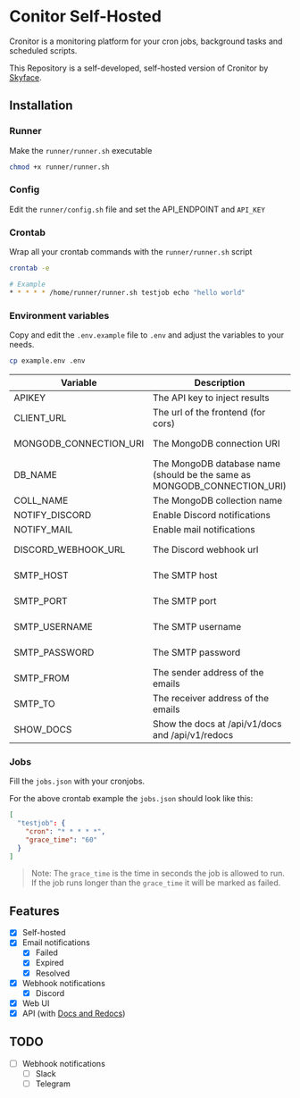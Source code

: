 # Conitor Self-Hosted

Cronitor is a monitoring platform for your cron jobs, background tasks and scheduled scripts.

This Repository is a self-developed, self-hosted version of Cronitor by [Skyface](https://skyface.de).

## Installation

### Runner

Make the `runner/runner.sh` executable

```bash
chmod +x runner/runner.sh
```

### Config

Edit the `runner/config.sh` file and set the API_ENDPOINT and `API_KEY`

### Crontab

Wrap all your crontab commands with the `runner/runner.sh` script

```bash
crontab -e

# Example
* * * * * /home/runner/runner.sh testjob echo "hello world"
```

### Environment variables

Copy and edit the `.env.example` file to `.env` and adjust the variables to your needs.

```bash
cp example.env .env
```

| Variable               | Description                                                              | Required               | Default                                                            |
| ---------------------- | ------------------------------------------------------------------------ | ---------------------- | ------------------------------------------------------------------ |
| APIKEY                 | The API key to inject results                                            | true                   |                                                                    |
| CLIENT_URL             | The url of the frontend (for cors)                                       | false                  | [SAME-SITE]                                                        |
| MONGODB_CONNECTION_URI | The MongoDB connection URI                                               | false                  | mongodb://admin:admin@127.0.0.1:27017/jobs_db_dev?authSource=admin |
| DB_NAME                | The MongoDB database name (should be the same as MONGODB_CONNECTION_URI) | false                  | jobs_db_dev                                                        |
| COLL_NAME              | The MongoDB collection name                                              | false                  | job_results                                                        |
| NOTIFY_DISCORD         | Enable Discord notifications                                             | false                  | false                                                              |
| NOTIFY_MAIL            | Enable mail notifications                                                | false                  | false                                                              |
| DISCORD_WEBHOOK_URL    | The Discord webhook url                                                  | IF NOTIFY_DISCORD=true |                                                                    |
| SMTP_HOST              | The SMTP host                                                            | IF NOTIFY_DISCORD=true |                                                                    |
| SMTP_PORT              | The SMTP port                                                            | IF NOTIFY_DISCORD=true |                                                                    |
| SMTP_USERNAME          | The SMTP username                                                        | IF NOTIFY_DISCORD=true |                                                                    |
| SMTP_PASSWORD          | The SMTP password                                                        | IF NOTIFY_DISCORD=true |                                                                    |
| SMTP_FROM              | The sender address of the emails                                         | IF NOTIFY_DISCORD=true |                                                                    |
| SMTP_TO                | The receiver address of the emails                                       | IF NOTIFY_DISCORD=true |                                                                    |
| SHOW_DOCS              | Show the docs at /api/v1/docs and /api/v1/redocs                         | false                  | false                                                              |

### Jobs

Fill the `jobs.json` with your cronjobs.

For the above crontab example the `jobs.json` should look like this:

```json
[
  "testjob": {
    "cron": "* * * * *",
    "grace_time": "60"
  }
]
```

> Note: The `grace_time` is the time in seconds the job is allowed to run. If the job runs longer than the `grace_time` it will be marked as failed.

## Features

- [x] Self-hosted
- [x] Email notifications
  - [x] Failed
  - [x] Expired
  - [x] Resolved
- [x] Webhook notifications
  - [x] Discord
- [x] Web UI
- [x] API (with [Docs and Redocs](environment-variables))

## TODO

- [ ] Webhook notifications
  - [ ] Slack
  - [ ] Telegram
